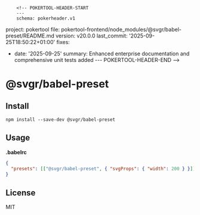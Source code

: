        <!-- POKERTOOL-HEADER-START
        ---
        schema: pokerheader.v1
project: pokertool
file: pokertool-frontend/node_modules/@svgr/babel-preset/README.md
version: v20.0.0
last_commit: '2025-09-25T18:50:22+01:00'
fixes:
- date: '2025-09-25'
  summary: Enhanced enterprise documentation and comprehensive unit tests added
        ---
        POKERTOOL-HEADER-END -->
# @svgr/babel-preset

## Install

```
npm install --save-dev @svgr/babel-preset
```

## Usage

**.babelrc**

```json
{
  "presets": [["@svgr/babel-preset", { "svgProps": { "width": 200 } }]]
}
```

## License

MIT
